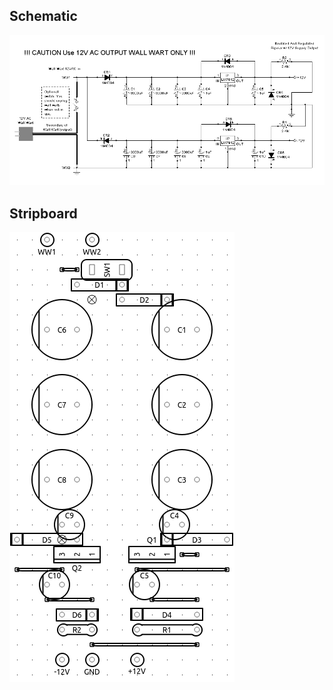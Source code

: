 ## Schematic
![image of schematic](schematic.gif)

## Stripboard
![image of stripboard](stripboard.png)
